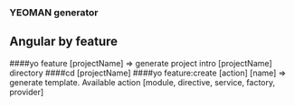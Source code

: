### YEOMAN generator
## Angular by feature
####yo feature [projectName] => generate project intro [projectName] directory
####cd [projectName]
####yo feature:create [action] [name] => generate template. Available action [module, directive, service, factory, provider]